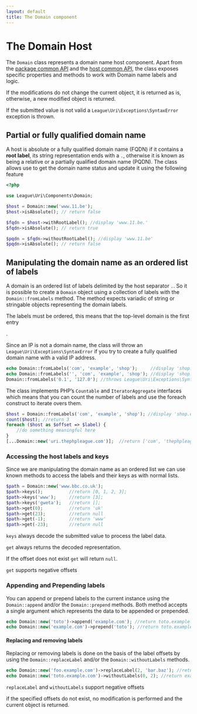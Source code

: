 ```yaml
---
layout: default
title: The Domain component
---
```


The Domain Host
=======

The `Domain` class represents a domain name host component. Apart from the [package common API](/components/7.0/)
and the [host common API](/components/7.0/path), the class exposes specific properties and methods to
work with Domain name labels and logic.

<p class="message-notice">If the modifications do not change the current object, it is returned as is, otherwise, a new modified object is returned.</p>
<p class="message-warning">If the submitted value is not valid a <code>League\Uri\Exceptions\SyntaxError</code> exception is thrown.</p>

## Partial or fully qualified domain name

A host is absolute or a fully qualified domain name (FQDN) if it contains a <strong>root label</strong>, its string
representation ends with a `.`, otherwise it is known as being a relative or a partially qualified domain name (PQDN).
The class allows use to get the domain name status and update it using the following feature

~~~php
<?php

use League\Uri\Components\Domain;

$host = Domain::new('www.11.be');
$host->isAbsolute(); // return false

$fqdn = $host->withRootLabel(); //display 'www.11.be.'
$fqdn->isAbsolute(); // return true

$pqdn = $fqdn->withoutRootLabel(); //display 'www.11.be'
$pqdn->isAbsolute(); // return false
~~~

## Manipulating the domain name as an ordered list of labels

A domain is an ordered list of labels delimited by the host separator `.`. So it is possible to create a `Domain`
object using a collection of labels with the `Domain::fromLabels` method.
The method expects variadic of string or stringable objects representing the domain labels. 

<p class="message-warning">The labels must be ordered, this means that the top-level domain is the first entry</p>.
<p class="message-warning">Since an IP is not a domain name, the class will throw an
<code>League\Uri\Exceptions\SyntaxError</code> if you try to create a fully qualified domain name with a valid IP
address.</p>

~~~php
echo Domain::fromLabels('com', 'example', 'shop');     //display 'shop.example.com'
echo Domain::fromLabels('', 'com', 'example', 'shop'); //display 'shop.example.com.
Domain::fromLabels('0.1', '127.0'); //throws League\Uri\Exceptions\SyntaxError
~~~

The class implements PHP’s `Countable` and `IteratorAggregate` interfaces which means that you can count the number
of labels and use the foreach construct to iterate overs them.

~~~php
$host = Domain::fromLabels('com', 'example', 'shop'); //display 'shop.example.com'
count($host); //return 3
foreach ($host as $offset => $label) {
    //do something meaningful here
}
[...Domain::new('uri.thephpleague.com')];  //return ['com', 'thephpleague', 'uri'];
~~~

### Accessing the host labels and keys

Since we are manipulating the domain name as an ordered list we can use known methods to access the labels and their keys
as with normal lists.

~~~php
$path = Domain::new('www.bbc.co.uk');
$path->keys();          //return [0, 1, 2, 3];
$path->keys('www');     //return [3];
$path->keys('gweta');   //return [];
$path->get(0);          //return 'uk'
$path->get(23);         //return null
$path->get(-1);         //return 'www'
$path->get(-23);        //return null
~~~

<p class="message-notice"><code>keys</code> always decode the submitted value to process the label data.</p>
<p class="message-notice"><code>get</code> always returns the decoded representation.</p>
<p class="message-notice">If the offset does not exist <code>get</code> will return <code>null</code>.</p>
<p class="message-info"><code>get</code> supports negative offsets</p>

### Appending and Prepending labels

You can append or prepend labels to the current instance using the `Domain::append` and/or the `Domain::prepend` methods.
Both method accepts a single argument which represents the data to be appended or prepended.

~~~php
echo Domain::new('toto')->append('example.com'); //return toto.example.com
echo Domain::new('example.com')->prepend('toto'); //return toto.example.com
~~~

#### Replacing and removing labels

Replacing or removing labels is done on the basis of the label offsets by using the `Domain::replaceLabel` and/or
the `Domain::withoutLabels` methods.

~~~php
echo Domain::new('foo.example.com')->replaceLabel(2, 'bar.baz'); //return bar.baz.example.com
echo Domain::new('toto.example.com')->withoutLabels(0, 2); //return example
~~~

<p class="message-info"><code>replaceLabel</code> and <code>withoutLabels</code> support negative offsets</p>
<p class="message-warning">if the specified offsets do not exist, no modification is performed and the current object is returned.</p>
